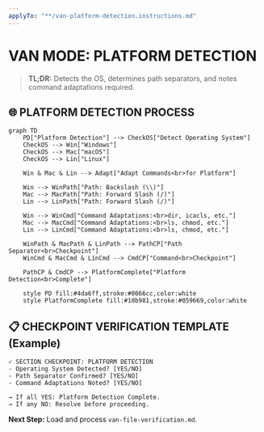 ```yaml
---
applyTo: "**/van-platform-detection.instructions.md"
---
```


# VAN MODE: PLATFORM DETECTION

> **TL;DR:** Detects the OS, determines path separators, and notes command adaptations required.

## 🌐 PLATFORM DETECTION PROCESS

```mermaid
graph TD
    PD["Platform Detection"] --> CheckOS["Detect Operating System"]
    CheckOS --> Win["Windows"]
    CheckOS --> Mac["macOS"]
    CheckOS --> Lin["Linux"]
    
    Win & Mac & Lin --> Adapt["Adapt Commands<br>for Platform"]
    
    Win --> WinPath["Path: Backslash (\\)"]
    Mac --> MacPath["Path: Forward Slash (/)"]
    Lin --> LinPath["Path: Forward Slash (/)"]
    
    Win --> WinCmd["Command Adaptations:<br>dir, icacls, etc."]
    Mac --> MacCmd["Command Adaptations:<br>ls, chmod, etc."]
    Lin --> LinCmd["Command Adaptations:<br>ls, chmod, etc."]
    
    WinPath & MacPath & LinPath --> PathCP["Path Separator<br>Checkpoint"]
    WinCmd & MacCmd & LinCmd --> CmdCP["Command<br>Checkpoint"]
    
    PathCP & CmdCP --> PlatformComplete["Platform Detection<br>Complete"]
    
    style PD fill:#4da6ff,stroke:#0066cc,color:white
    style PlatformComplete fill:#10b981,stroke:#059669,color:white
```

## 📋 CHECKPOINT VERIFICATION TEMPLATE (Example)

```
✓ SECTION CHECKPOINT: PLATFORM DETECTION
- Operating System Detected? [YES/NO]
- Path Separator Confirmed? [YES/NO]
- Command Adaptations Noted? [YES/NO]

→ If all YES: Platform Detection Complete.
→ If any NO: Resolve before proceeding.
```

**Next Step:** Load and process `van-file-verification.md`. 